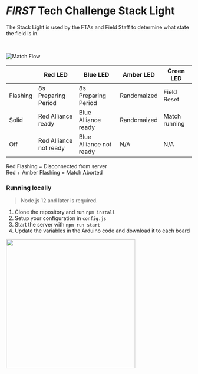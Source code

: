 # _FIRST_ Tech Challenge Stack Light

The Stack Light is used by the FTAs and Field Staff to determine what state the field is in.

<br/>

![Match Flow](https://user-images.githubusercontent.com/16443111/75427163-a5ab2780-594e-11ea-96d0-57cd5ac57c35.jpg)

|          | Red LED                | Blue LED                | Amber LED   | Green LED     |
| -------- | ---------------------- | ----------------------- | ----------- | ------------- |
| Flashing | 8s Preparing Period    | 8s Preparing Period     | Randomaized | Field Reset   |
| Solid    | Red Alliance ready     | Blue Alliance ready     | Randomaized | Match running |
| Off      | Red Alliance not ready | Blue Alliance not ready | N/A         | N/A           |

Red Flashing = Disconnected from server<br/>
Red + Amber Flashing = Match Aborted

### Running locally

> Node.js 12 and later is required.

1. Clone the repository and run `npm install`
2. Setup your configuration in `config.js`
3. Start the server with `npm run start`
4. Update the variables in the Arduino code and download it to each board

<img src="https://user-images.githubusercontent.com/16443111/102985592-12179880-4518-11eb-9067-360309e3b5da.png" width="350" />
